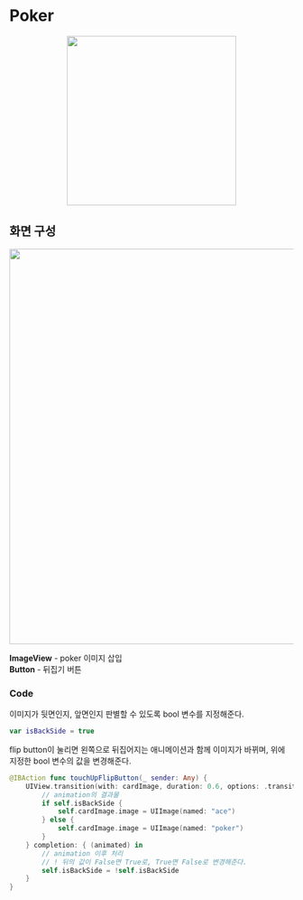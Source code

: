 # Poker

<p align="center">
  <img width="300" src="https://user-images.githubusercontent.com/60697742/123884270-d6a5cd00-d985-11eb-8e96-0c2f1c2e586d.mov">
</p>

## 화면 구성

<img width="700" src="https://user-images.githubusercontent.com/60697742/123884573-7e22ff80-d986-11eb-810e-da5993187e2a.png">

**ImageView** - poker 이미지 삽입 <br>
**Button** - 뒤집기 버튼 <br>

### Code

이미지가 뒷면인지, 앞면인지 판별할 수 있도록 bool 변수를 지정해준다.

```swift
var isBackSide = true
```

flip button이 눌리면 왼쪽으로 뒤집어지는 애니메이션과 함께 이미지가 바뀌며, 위에 지정한 bool 변수의 값을 변경해준다.

```swift
@IBAction func touchUpFlipButton(_ sender: Any) {
    UIView.transition(with: cardImage, duration: 0.6, options: .transitionFlipFromLeft) {
        // animation의 결과물
        if self.isBackSide {
            self.cardImage.image = UIImage(named: "ace")
        } else {
            self.cardImage.image = UIImage(named: "poker")
        }
    } completion: { (animated) in
        // animation 이후 처리
        // ! 뒤의 값이 False면 True로, True면 False로 변경해준다.
        self.isBackSide = !self.isBackSide
    }
}
```
